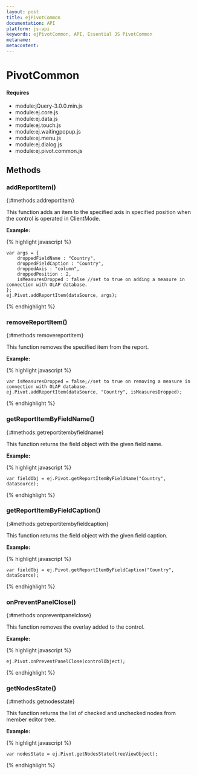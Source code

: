 ```yaml
---
layout: post
title: ejPivotCommon
documentation: API
platform: js-api
keywords: ejPivotCommon, API, Essential JS PivotCommon
metaname: 
metacontent: 
---
```


# PivotCommon
<ts  isFrameWork="true" />

#### Requires

* module:jQuery-3.0.0.min.js
* module:ej.core.js
* module:ej.data.js
* module:ej.touch.js
* module:ej.waitingpopup.js
* module:ej.menu.js
* module:ej.dialog.js
* module:ej.pivot.common.js

## Methods

### addReportItem()
{:#methods:addreportitem}

This function adds an item to the specified axis in specified position when the control is operated in ClientMode.

**Example:**

{% highlight javascript %}

    var args = {
        droppedFieldName : "Country",
        droppedFieldCaption : "Country",
        droppedAxis : "column",
        droppedPosition : 2,
        isMeasuresDropped : false //set to true on adding a measure in connection with OLAP database.
    };
    ej.Pivot.addReportItem(dataSource, args);
{% endhighlight %}

### removeReportItem()
{:#methods:removereportitem}

This function removes the specified item from the report.

**Example:**

{% highlight javascript %}

    var isMeasuresDropped = false;//set to true on removing a measure in connection with OLAP database.
    ej.Pivot.addReportItem(dataSource, "Country", isMeasuresDropped);
{% endhighlight %}

### getReportItemByFieldName()
{:#methods:getreportitembyfieldname}

This function returns the field object with the given field name.

**Example:**

{% highlight javascript %}

    var fieldObj = ej.Pivot.getReportItemByFieldName("Country", dataSource);
{% endhighlight %}

### getReportItemByFieldCaption()
{:#methods:getreportitembyfieldcaption}

This function returns the field object with the given field caption.

**Example:**

{% highlight javascript %}

    var fieldObj = ej.Pivot.getReportItemByFieldCaption("Country", dataSource);
{% endhighlight %}

### onPreventPanelClose()
{:#methods:onpreventpanelclose}

This function removes the overlay added to the control.

**Example:**

{% highlight javascript %}

    ej.Pivot.onPreventPanelClose(controlObject);
{% endhighlight %}

### getNodesState()
{:#methods:getnodesstate}

This function returns the list of checked and unchecked nodes from member editor tree.

**Example:**

{% highlight javascript %}

    var nodesState = ej.Pivot.getNodesState(treeViewObject);
{% endhighlight %}

